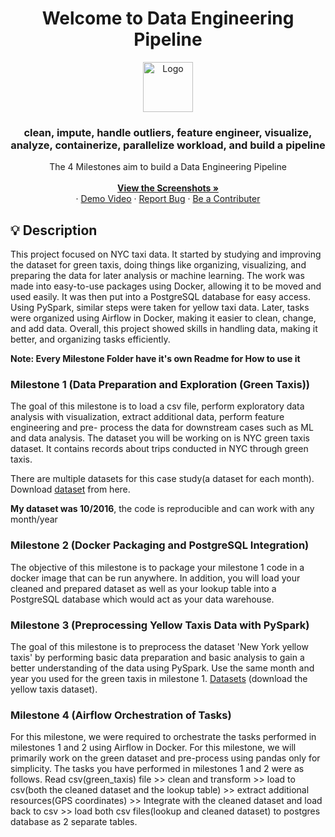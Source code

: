 
<h1 align="center">Welcome to Data Engineering Pipeline</h1>

<div align="center">
    <img src="https://github.com/omar-sherif9992/Data-Engineering-Projects/assets/69806823/5ba521c0-0490-4b5a-a1c1-887d9a1c4a0c" alt="Logo" width="80" height="80">
<br/>


  <h3 align="center">clean, impute, handle outliers, feature engineer, visualize, analyze, containerize, parallelize workload, and build a pipeline </h3>

  <p align="center">
The 4 Milestones aim to build a Data Engineering Pipeline
    <br />
    <br />
	 <a href="https://github.com/omar-sherif9992/Data-Engineering-Projects/tree/main/M4/DE_M4_49-3324_MET_10_2016/dashboard_ss" download target="_blank"><strong>View the Screenshots »</strong></a>
    <br />
   ·	  
   <a href="https://drive.google.com/file/d/1t4xE80t6eL69LLNAr0udsOg1rIoqmAvL/view?usp=drive_link">Demo Video</a>
   ·
   <a href="mailto:osa.helpme@gmail.com?subject=UnExpected%20Error%20Occured&body=Sorry%20for%20the%20inconvenience%2C%20Please%20describe%20Your%20situation%20and%20emphasis%20the%20Endpoint%20!%0A">Report Bug</a>
   	      ·
    <a href="mailto:osa.helpme@gmail.com?subject=I%20want%20to%20be%20a%20Contributor%20to%20Bachelor Thesis&body=Dear%20Omar%20Sherif">Be a Contributer</a>
  </p>
</div>

## 💡 Description
This project focused on NYC taxi data. It started by studying and improving the dataset for green taxis, doing things like organizing, visualizing, and preparing the data for later analysis or machine learning. The work was made into easy-to-use packages using Docker, allowing it to be moved and used easily. It was then put into a PostgreSQL database for easy access. Using PySpark, similar steps were taken for yellow taxi data. Later, tasks were organized using Airflow in Docker, making it easier to clean, change, and add data. Overall, this project showed skills in handling data, making it better, and organizing tasks efficiently.

**Note: Every Milestone Folder have it's own Readme for How to use it**

### Milestone 1 (Data Preparation and Exploration (Green Taxis))

The goal of this milestone is to load a csv file, perform exploratory data analysis
with visualization, extract additional data, perform feature engineering and pre-
process the data for downstream cases such as ML and data analysis.
The dataset you will be working on is NYC green taxis dataset. It contains records
about trips conducted in NYC through green taxis. 

There are multiple datasets for this case study(a dataset for each month). 
Download [dataset](https://drive.google.com/drive/folders/1t8nBgbHVaA5roZY4z3RcAG1_JMYlSTqu) from here.

**My dataset was 10/2016**, the code is reproducible and can work with any month/year

### Milestone 2  (Docker Packaging and PostgreSQL Integration)
The objective of this milestone is to package your milestone 1 code in a docker
image that can be run anywhere. In addition, you will load your cleaned and
prepared dataset as well as your lookup table into a PostgreSQL database which
would act as your data warehouse.

### Milestone 3 (Preprocessing Yellow Taxis Data with PySpark)
The goal of this milestone is to preprocess the dataset 'New York yellow taxis' by performing
basic data preparation and basic analysis to gain a better understanding of the data using
PySpark.
Use the same month and year you used for the green taxis in milestone 1. [Datasets](https://drive.google.com/drive/folders/1t8nBgbHVaA5roZY4z3RcAG1_JMYlSTqu) (download
the yellow taxis dataset).


### Milestone 4 (Airflow Orchestration of Tasks)

For this milestone, we were required to orchestrate the tasks performed in
milestones 1 and 2 using Airflow in Docker. For this milestone, we will primarily
work on the green dataset and pre-process using pandas only for simplicity.
The tasks you have performed in milestones 1 and 2 were as follows.
Read csv(green_taxis) file >> clean and transform >> load to csv(both the
cleaned dataset and the lookup table) >> extract additional resources(GPS
coordinates) >> Integrate with the cleaned dataset and load back to csv >> load
both csv files(lookup and cleaned dataset) to postgres database as 2 separate
tables.
